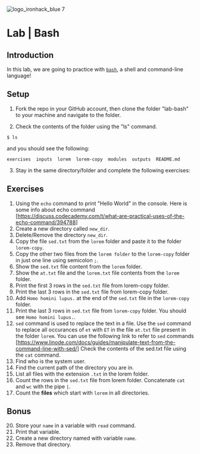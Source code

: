 ![logo_ironhack_blue 7](https://user-images.githubusercontent.com/23629340/40541063-a07a0a8a-601a-11e8-91b5-2f13e4e6b441.png)

# Lab | Bash

## Introduction

In this lab, we are going to practice with [`bash`](<https://en.wikipedia.org/wiki/Bash_(Unix_shell)>), a shell and command-line language!

## Setup

1. Fork the repo in your GitHub account, then clone the folder "lab-bash" to your machine and navigate to the folder.

2. Check the contents of the folder using the "ls" command.

```shell
$ ls
```

and you should see the following:

```shell
exercises  inputs  lorem  lorem-copy  modules  outputs  README.md
```

3. Stay in the same directory/folder and complete the following exercises:

## Exercises

1. Using the `echo` command to print "Hello World" in the console. Here is some info about echo command [https://discuss.codecademy.com/t/what-are-practical-uses-of-the-echo-command/394788]
2. Create a new directory called `new_dir`.
3. Delete/Remove the directory `new_dir`.
4. Copy the file `sed.txt` from the `lorem` folder and paste it to the folder `lorem-copy`.
5. Copy the other two files from the `lorem folder` to the `lorem-copy` folder in just one line using semicolon `;`.
6. Show the `sed.txt` file content from the `lorem` folder.
7. Show the `at.txt` file and the `lorem.txt` file contents from the `lorem` folder.
8. Print the first 3 rows in the `sed.txt` file from lorem-copy folder.
9. Print the last 3 rows in the `sed.txt` file from lorem-copy folder.
10. Add `Homo homini lupus.` at the end of the `sed.txt` file in the `lorem-copy` folder.
11. Print the last 3 rows in `sed.txt` file from `lorem-copy` folder. You should see `Homo homini lupus.`.
12. `sed` command is used to replace the text in a file. Use the `sed` command to replace all occurances of `et` with `ET` in the file `at.txt` file present in the folder `lorem`. You can use the following link to refer to `sed` commands [https://www.linode.com/docs/guides/manipulate-text-from-the-command-line-with-sed/]
Check the contents of the sed.txt file using the `cat` command.
13. Find who is the system user. 
14. Find the current path of the directory you are in.
15. List all files with the extension `.txt` in the lorem folder.
16. Count the rows in the `sed.txt` file from lorem folder. Concatenate `cat` and `wc` with the pipe `|`.
17. Count the **files** which start with `lorem` in all directories.


## Bonus

20. Store your `name` in a variable with `read` command.
21. Print that variable.
22. Create a new directory named with variable `name`.
23. Remove that directory.
